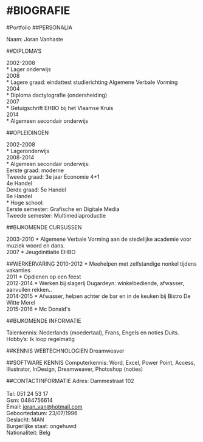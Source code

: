#BIOGRAFIE
===========
 
#Portfolio
##PERSONALIA
		
Naam: Joran Vanhaste	

	
##DIPLOMA’S

2002-2008<br>	* Lager onderwijs <br>
2008<br>	* Lagere graad: eindattest studierichting Algemene Verbale Vorming<br>
2004<br>	* Diploma dactylografie (ondersheiding)<br>
2007<br>	* Getuigschrift EHBO bij het Vlaamse Kruis<br>
2014<br>	* Algemeen secondair onderwijs<br>

##OPLEIDINGEN

2002-2008<br>	* Lageronderwijs<br>
2008-2014<br>	* Algemeen secondair onderwijs:	<br>
Eerste graad: 	moderne <br>
Tweede graad: 	3e jaar Economie 4+1<br> 
4e Handel<br>
Derde graad:	5e Handel<br>
6e Handel<br>
		* Hoge school:<br> 
Eerste semester:    Grafische en Digitale Media<br>
Tweede semester: Multimediaproductie<br>

##BIJKOMENDE CURSUSSEN

2003-2010	* Algemene Verbale Vorming aan de stedelijke academie voor muziek woord en dans.<br>
2007		* Jeugdinitiatie EHBO<br>

##WERKERVARING
2010-2012	* Meehelpen met  zelfstandige nonkel tijdens vakanties<br>
2011		* Opdienen op een feest<br>
2012-2014	* Werken bij slagerij Dugardeyn: winkelbediende, afwasser, aanvullen rekken..<br>
2014-2015	* Afwasser, helpen achter de bar en in de keuken bij Bistro De Witte Merel<br>
2015-2016	* Mc Donald's<br>

##BIJKOMENDE INFORMATIE

Talenkennis: Nederlands (moedertaal), Frans, Engels en noties Duits.<br>
Hobby’s: Ik loop regelmatig <br>

##KENNIS WEBTECHNOLOGIEN
Dreamweaver<br>

##SOFTWARE KENNIS
Computerkennis: Word, Excel, Power Point, Access, Illustrator, InDesign, Dreamweaver, Photoshop (noties)<br>

##CONTACTINFORMATIE
Adres: Dammestraat 102<br>
<br>
Tel: 051 24 53 17<br>
Gsm: 0484756614<br>
Email: joran_van@hotmail.com<br>
Geboortedatum: 23/07/1996<br>
Geslacht: MAN<br>
Burgerlijke staat: ongehuwd<br>
Nationaliteit:	Belg<br>
